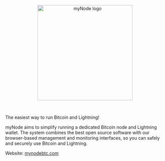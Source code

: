 <center>
  <figure>
    <img src="/images/logo.png" alt="myNode logo" style="width: 300px">
  </figure>
</center>
<br/>

The easiest way to run Bitcoin and Lightning!

myNode aims to simplify running a dedicated Bitcoin node and Lightning wallet. The system combines the best open source software with our browser-based management and monitoring interfaces, so you can safely and securely use Bitcoin and Lightning.

Website: [mynodebtc.com](https://mynodebtc.com)
